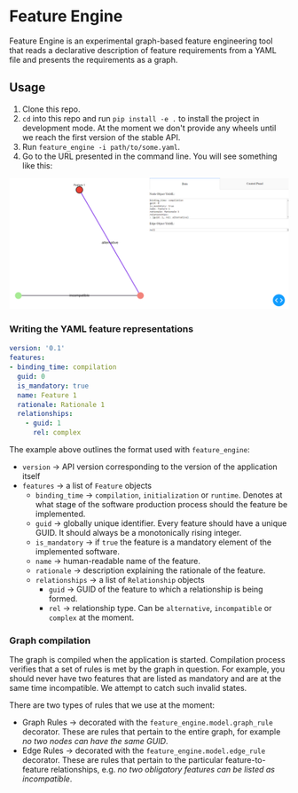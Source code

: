 # Feature Engine

Feature Engine is an experimental graph-based feature engineering tool that reads a declarative description of feature requirements from a YAML file and presents the requirements as a graph.

## Usage

1. Clone this repo.
2. `cd` into this repo and run `pip install -e .` to install the project in development mode. At the moment we don't provide any wheels until we reach the first version of the stable API.
3. Run `feature_engine -i path/to/some.yaml`.
4. Go to the URL presented in the command line. You will see something like this:

![fe](./res/fe.png)

### Writing the YAML feature representations

```yaml
version: '0.1'
features:
- binding_time: compilation
  guid: 0
  is_mandatory: true
  name: Feature 1
  rationale: Rationale 1
  relationships:
    - guid: 1
      rel: complex
```

The example above outlines the format used with `feature_engine`:

- `version` -> API version corresponding to the version of the application itself
- `features` -> a list of `Feature` objects
    - `binding_time` -> `compilation`, `initialization` or `runtime`. Denotes at what stage of the software production process should the feature be implemented.
    - `guid` -> globally unique identifier. Every feature should have a unique GUID. It should always be a monotonically rising integer.
    - `is_mandatory` -> if `true` the feature is a mandatory element of the implemented software.
    - `name` -> human-readable name of the feature.
    - `rationale` -> description explaining the rationale of the feature.
    - `relationships` -> a list of `Relationship` objects
        - `guid` -> GUID of the feature to which a relationship is being formed.
        - `rel` -> relationship type. Can be `alternative`, `incompatible` or `complex` at the moment.

### Graph compilation

The graph is compiled when the application is started. Compilation process verifies that a set of rules is met by the graph in question. For example, you should never have two features that are listed as mandatory and are at the same time incompatible. We attempt to catch such invalid states.

There are two types of rules that we use at the moment:

- Graph Rules -> decorated with the `feature_engine.model.graph_rule` decorator. These are rules that pertain to the entire graph, for example _no two nodes can have the same GUID_.
- Edge Rules -> decorated with the `feature_engine.model.edge_rule` decorator. These are rules that pertain to the particular feature-to-feature relationships, e.g. _no two obligatory features can be listed as incompatible_.
